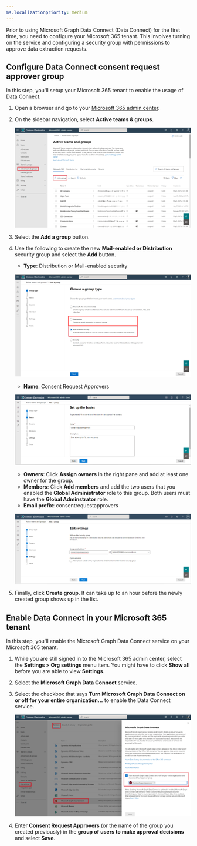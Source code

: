```yaml
---
ms.localizationpriority: medium
---
```


<!-- markdownlint-disable MD002 MD041 -->

Prior to using Microsoft Graph Data Connect (Data Connect) for the first time, you need to configure your Microsoft 365 tenant. This involves turning on the service and configuring a security group with permissions to approve data extraction requests.

## Configure Data Connect consent request approver group

In this step, you'll setup your Microsoft 365 tenant to enable the usage of Data Connect.

1. Open a browser and go to your [Microsoft 365 admin center](https://admin.microsoft.com/).

1. On the sidebar navigation, select **Active teams & groups**.

    ![A screenshot showing the active groups in the Microsoft 365 admin center.](../concepts/images/data-connect-m365-active-groups-new.png)

1. Select the **Add a group** button.

1. Use the following to create the new **Mail-enabled or Distribution** security group and select the **Add** button.
   - **Type**: Distribution or Mail-enabled security

    ![A screenshot showing a user selecting the mail-enabled security for a new group in the Microsoft 365 admin center.](../concepts/images/data-connect-m365-sec-distr-new.png)

   - **Name**: Consent Request Approvers

    ![A screenshot showing a user is giving the group a name of "Consent Request Approvers" in the Microsoft 365 admin center.](../concepts/images/data-connect-m365-cons-apprv.png)

   - **Owners**: Click **Assign owners** in the right pane and add at least one owner for the group.
   - **Members**: Click **Add members** and add the two users that you enabled the **Global Administrator** role to this group. Both users must have the **Global Adminstrator** role.
   - **Email prefix**: consentrequestapprovers

    ![A screenshot showing a user creating the email address for the previously created group in the Microsoft 365 admin center.](../concepts/images/data-connect-m365-cons-apprv-pref.png)

1. Finally, click **Create group**. It can take up to an hour before the newly created group shows up in the list.


## Enable Data Connect in your Microsoft 365 tenant

In this step, you'll enable the Microsoft Graph Data Connect service on your Microsoft 365 tenant.

1. While you are still signed in to the Microsoft 365 admin center, select the **Settings > Org settings** menu item. You might have to click **Show all** before you are able to view **Settings**.

1. Select the **Microsoft Graph Data Connect** service.

1. Select the checkbox that says **Turn Microsoft Graph Data Connect on or off for your entire organization...** to enable the Data Connect service.

    ![A screenshot showing the checkbox you have to tick to enable Data Connect for your entire organization.](../concepts/images/data-connect-m365-consent-approver-new.png)  

1. Enter **Consent Request Approvers** (or the name of the group you created previously) in the **group of users to make approval decisions** and select **Save**.
